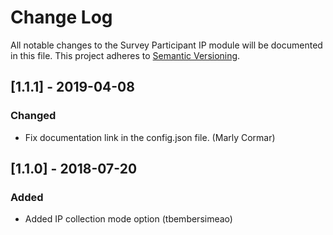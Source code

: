# Change Log
All notable changes to the Survey Participant IP module will be documented in this file.
This project adheres to [Semantic Versioning](http://semver.org/).

## [1.1.1] - 2019-04-08
### Changed
- Fix documentation link in the config.json file. (Marly Cormar)


## [1.1.0] - 2018-07-20
### Added
- Added IP collection mode option (tbembersimeao)
